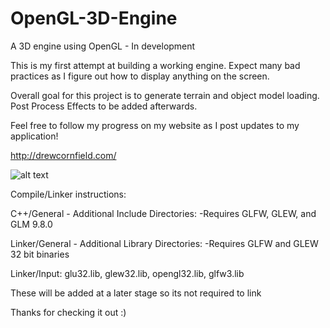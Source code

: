 # OpenGL-3D-Engine
A 3D engine using OpenGL - In development

This is my first attempt at building a working engine. Expect many bad practices as I figure out how to display anything on the screen.

Overall goal for this project is to generate terrain and object model loading. Post Process Effects to be added afterwards.

Feel free to follow my progress on my website as I post updates to my application!

http://drewcornfield.com/

![alt text](https://i.imgur.com/pXYXxSH.png)

Compile/Linker instructions:

C++/General - Additional Include Directories:
-Requires GLFW, GLEW, and GLM 9.8.0

Linker/General - Additional Library Directories:
-Requires GLFW and GLEW 32 bit binaries

Linker/Input: glu32.lib, glew32.lib, opengl32.lib, glfw3.lib

These will be added at a later stage so its not required to link

Thanks for checking it out :)


